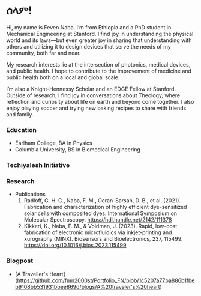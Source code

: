 # ሰላም! 

Hi, my name is Feven Naba. I’m from Ethiopia and a PhD student in Mechanical Engineering at Stanford. I find joy in understanding the physical world and its laws—but even greater joy in sharing that understanding with others and utilizing it to design devices that serve the needs of my community, both far and near.

My research interests lie at the intersection of photonics, medical devices, and public health. I hope to contribute to the improvement of medicine and public health both on a local and global scale.

I’m also a Knight-Hennessy Scholar and an EDGE Fellow at Stanford. Outside of research, I find joy in conversations about Theology, where reflection and curiosity about life on earth and beyond come together. I also enjoy playing soccer and trying new baking recipes to share with friends and family.

### Education
- Earlham College, BA in Physics
- Columbia University, BS in Biomedical Engineering

### Techiyalesh Initiative

### Research
- Publications
  1. Radloff, G. H. C., Naba, F. M., Ocran-Sarsah, D. B., et al. (2021). Fabrication and characterization of highly efficient dye-sensitized solar cells with composited dyes. International Symposium on Molecular Spectroscopy. https://hdl.handle.net/2142/111378
  2. Kikkeri, K., Naba, F. M., & Voldman, J. (2023). Rapid, low-cost fabrication of electronic microfluidics via inkjet-printing and xurography (MINX). Biosensors and Bioelectronics, 237, 115499. https://doi.org/10.1016/j.bios.2023.115499

### Blogpost
- [A Traveller's Heart] (https://github.com/fmn2000st/Portfolio_FN/blob/1c5207a77ba886b1fbeb9108bb531931bbee869d/blogs/A%20traveler's%20heart)
